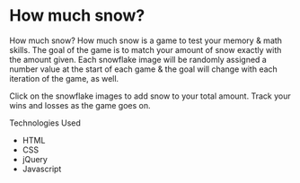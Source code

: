 # How much snow?
How much snow?
How much snow is a game to test your memory & math skills. The goal of the game is to match your amount of snow exactly with the amount given. Each snowflake image will be randomly assigned a number value at the start of each game & the goal will change with each iteration of the game, as well.

Click on the snowflake images to add snow to your total amount. Track your wins and losses as the game goes on.

Technologies Used
- HTML
- CSS
- jQuery
- Javascript
